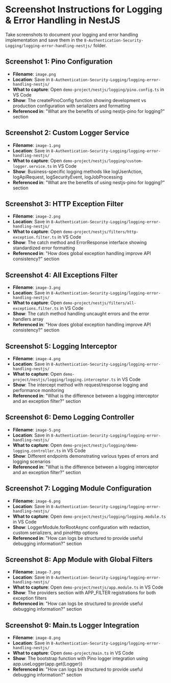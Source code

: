 # Screenshot Instructions for Logging & Error Handling in NestJS

Take screenshots to document your logging and error handling implementation and save them in the `8-Authentication-Security-Logging/logging-error-handling-nestjs/` folder.

## Screenshot 1: Pino Configuration
- **Filename**: `image.png`
- **Location**: Save in `8-Authentication-Security-Logging/logging-error-handling-nestjs/`
- **What to capture**: Open `demo-project/nestjs/logging/pino.config.ts` in VS Code
- **Show**: The createPinoConfig function showing development vs production configuration with serializers and formatting
- **Referenced in**: "What are the benefits of using nestjs-pino for logging?" section

## Screenshot 2: Custom Logger Service
- **Filename**: `image-1.png`
- **Location**: Save in `8-Authentication-Security-Logging/logging-error-handling-nestjs/`
- **What to capture**: Open `demo-project/nestjs/logging/custom-logger.service.ts` in VS Code
- **Show**: Business-specific logging methods like logUserAction, logApiRequest, logSecurityEvent, logJobProcessing
- **Referenced in**: "What are the benefits of using nestjs-pino for logging?" section

## Screenshot 3: HTTP Exception Filter
- **Filename**: `image-2.png`
- **Location**: Save in `8-Authentication-Security-Logging/logging-error-handling-nestjs/`
- **What to capture**: Open `demo-project/nestjs/filters/http-exception.filter.ts` in VS Code
- **Show**: The catch method and ErrorResponse interface showing standardized error formatting
- **Referenced in**: "How does global exception handling improve API consistency?" section

## Screenshot 4: All Exceptions Filter
- **Filename**: `image-3.png`
- **Location**: Save in `8-Authentication-Security-Logging/logging-error-handling-nestjs/`
- **What to capture**: Open `demo-project/nestjs/filters/all-exceptions.filter.ts` in VS Code
- **Show**: The catch method handling uncaught errors and the error handlers array
- **Referenced in**: "How does global exception handling improve API consistency?" section

## Screenshot 5: Logging Interceptor
- **Filename**: `image-4.png`
- **Location**: Save in `8-Authentication-Security-Logging/logging-error-handling-nestjs/`
- **What to capture**: Open `demo-project/nestjs/logging/logging.interceptor.ts` in VS Code
- **Show**: The intercept method with request/response logging and performance monitoring
- **Referenced in**: "What is the difference between a logging interceptor and an exception filter?" section

## Screenshot 6: Demo Logging Controller
- **Filename**: `image-5.png`
- **Location**: Save in `8-Authentication-Security-Logging/logging-error-handling-nestjs/`
- **What to capture**: Open `demo-project/nestjs/logging/demo-logging.controller.ts` in VS Code
- **Show**: Different endpoints demonstrating various types of errors and logging scenarios
- **Referenced in**: "What is the difference between a logging interceptor and an exception filter?" section

## Screenshot 7: Logging Module Configuration
- **Filename**: `image-6.png`
- **Location**: Save in `8-Authentication-Security-Logging/logging-error-handling-nestjs/`
- **What to capture**: Open `demo-project/nestjs/logging/logging.module.ts` in VS Code
- **Show**: LoggerModule.forRootAsync configuration with redaction, custom serializers, and pinoHttp options
- **Referenced in**: "How can logs be structured to provide useful debugging information?" section

## Screenshot 8: App Module with Global Filters
- **Filename**: `image-7.png`
- **Location**: Save in `8-Authentication-Security-Logging/logging-error-handling-nestjs/`
- **What to capture**: Open `demo-project/nestjs/app.module.ts` in VS Code
- **Show**: The providers section with APP_FILTER registrations for both exception filters
- **Referenced in**: "How can logs be structured to provide useful debugging information?" section

## Screenshot 9: Main.ts Logger Integration
- **Filename**: `image-8.png`
- **Location**: Save in `8-Authentication-Security-Logging/logging-error-handling-nestjs/`
- **What to capture**: Open `demo-project/main.ts` in VS Code
- **Show**: The bootstrap function with Pino logger integration using app.useLogger(app.get(Logger))
- **Referenced in**: "How can logs be structured to provide useful debugging information?" section